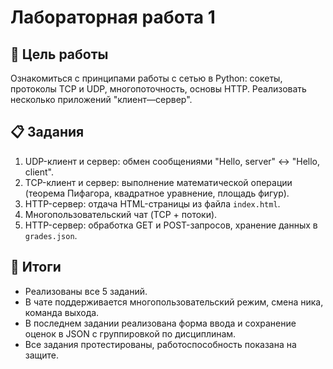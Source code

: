 # Лабораторная работа 1

## 📌 Цель работы
Ознакомиться с принципами работы с сетью в Python: сокеты, протоколы TCP и UDP, многопоточность, основы HTTP. Реализовать несколько приложений "клиент—сервер".

## 📋 Задания
1. UDP-клиент и сервер: обмен сообщениями "Hello, server" ↔ "Hello, client".
2. TCP-клиент и сервер: выполнение математической операции (теорема Пифагора, квадратное уравнение, площадь фигур).
3. HTTP-сервер: отдача HTML-страницы из файла `index.html`.
4. Многопользовательский чат (TCP + потоки).
5. HTTP-сервер: обработка GET и POST-запросов, хранение данных в `grades.json`.

## 📝 Итоги
- Реализованы все 5 заданий.
- В чате поддерживается многопользовательский режим, смена ника, команда выхода.
- В последнем задании реализована форма ввода и сохранение оценок в JSON с группировкой по дисциплинам.
- Все задания протестированы, работоспособность показана на защите.
